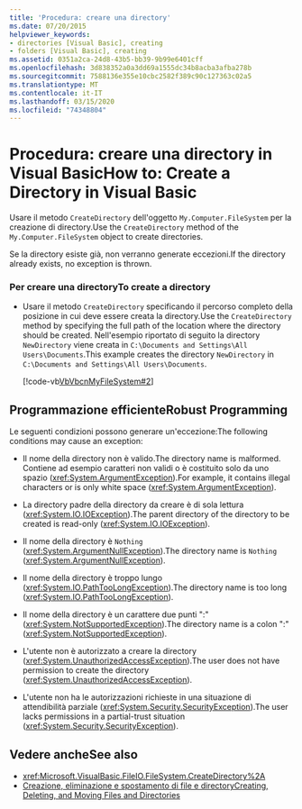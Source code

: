 ```yaml
---
title: 'Procedura: creare una directory'
ms.date: 07/20/2015
helpviewer_keywords:
- directories [Visual Basic], creating
- folders [Visual Basic], creating
ms.assetid: 0351a2ca-24d8-43b5-bb39-9b99e6401cff
ms.openlocfilehash: 3d838352a0a3dd69a1555dc34b8acba3afba278b
ms.sourcegitcommit: 7588136e355e10cbc2582f389c90c127363c02a5
ms.translationtype: MT
ms.contentlocale: it-IT
ms.lasthandoff: 03/15/2020
ms.locfileid: "74348804"
---
```

# <a name="how-to-create-a-directory-in-visual-basic"></a><span data-ttu-id="51242-102">Procedura: creare una directory in Visual Basic</span><span class="sxs-lookup"><span data-stu-id="51242-102">How to: Create a Directory in Visual Basic</span></span>

<span data-ttu-id="51242-103">Usare il metodo `CreateDirectory` dell'oggetto `My.Computer.FileSystem` per la creazione di directory.</span><span class="sxs-lookup"><span data-stu-id="51242-103">Use the `CreateDirectory` method of the `My.Computer.FileSystem` object to create directories.</span></span>  
  
 <span data-ttu-id="51242-104">Se la directory esiste già, non verranno generate eccezioni.</span><span class="sxs-lookup"><span data-stu-id="51242-104">If the directory already exists, no exception is thrown.</span></span>  
  
### <a name="to-create-a-directory"></a><span data-ttu-id="51242-105">Per creare una directory</span><span class="sxs-lookup"><span data-stu-id="51242-105">To create a directory</span></span>  
  
- <span data-ttu-id="51242-106">Usare il metodo `CreateDirectory` specificando il percorso completo della posizione in cui deve essere creata la directory.</span><span class="sxs-lookup"><span data-stu-id="51242-106">Use the `CreateDirectory` method by specifying the full path of the location where the directory should be created.</span></span> <span data-ttu-id="51242-107">Nell'esempio riportato di seguito la directory `NewDirectory` viene creata in `C:\Documents and Settings\All Users\Documents`.</span><span class="sxs-lookup"><span data-stu-id="51242-107">This example creates the directory `NewDirectory` in `C:\Documents and Settings\All Users\Documents`.</span></span>  
  
     [!code-vb[VbVbcnMyFileSystem#2](~/samples/snippets/visualbasic/VS_Snippets_VBCSharp/VbVbcnMyFileSystem/VB/Class1.vb#2)]  
  
## <a name="robust-programming"></a><span data-ttu-id="51242-108">Programmazione efficiente</span><span class="sxs-lookup"><span data-stu-id="51242-108">Robust Programming</span></span>  

 <span data-ttu-id="51242-109">Le seguenti condizioni possono generare un'eccezione:</span><span class="sxs-lookup"><span data-stu-id="51242-109">The following conditions may cause an exception:</span></span>  
  
- <span data-ttu-id="51242-110">Il nome della directory non è valido.</span><span class="sxs-lookup"><span data-stu-id="51242-110">The directory name is malformed.</span></span> <span data-ttu-id="51242-111">Contiene ad esempio caratteri non validi o è costituito solo da uno spazio (<xref:System.ArgumentException>).</span><span class="sxs-lookup"><span data-stu-id="51242-111">For example, it contains illegal characters or is only white space (<xref:System.ArgumentException>).</span></span>  
  
- <span data-ttu-id="51242-112">La directory padre della directory da creare è di sola lettura (<xref:System.IO.IOException>).</span><span class="sxs-lookup"><span data-stu-id="51242-112">The parent directory of the directory to be created is read-only (<xref:System.IO.IOException>).</span></span>  
  
- <span data-ttu-id="51242-113">Il nome della directory è `Nothing` (<xref:System.ArgumentNullException>).</span><span class="sxs-lookup"><span data-stu-id="51242-113">The directory name is `Nothing` (<xref:System.ArgumentNullException>).</span></span>  
  
- <span data-ttu-id="51242-114">Il nome della directory è troppo lungo (<xref:System.IO.PathTooLongException>).</span><span class="sxs-lookup"><span data-stu-id="51242-114">The directory name is too long (<xref:System.IO.PathTooLongException>).</span></span>  
  
- <span data-ttu-id="51242-115">Il nome della directory è un carattere due punti ":" (<xref:System.NotSupportedException>).</span><span class="sxs-lookup"><span data-stu-id="51242-115">The directory name is a colon ":" (<xref:System.NotSupportedException>).</span></span>  
  
- <span data-ttu-id="51242-116">L'utente non è autorizzato a creare la directory (<xref:System.UnauthorizedAccessException>).</span><span class="sxs-lookup"><span data-stu-id="51242-116">The user does not have permission to create the directory (<xref:System.UnauthorizedAccessException>).</span></span>  
  
- <span data-ttu-id="51242-117">L'utente non ha le autorizzazioni richieste in una situazione di attendibilità parziale (<xref:System.Security.SecurityException>).</span><span class="sxs-lookup"><span data-stu-id="51242-117">The user lacks permissions in a partial-trust situation (<xref:System.Security.SecurityException>).</span></span>  
  
## <a name="see-also"></a><span data-ttu-id="51242-118">Vedere anche</span><span class="sxs-lookup"><span data-stu-id="51242-118">See also</span></span>

- <xref:Microsoft.VisualBasic.FileIO.FileSystem.CreateDirectory%2A>
- [<span data-ttu-id="51242-119">Creazione, eliminazione e spostamento di file e directory</span><span class="sxs-lookup"><span data-stu-id="51242-119">Creating, Deleting, and Moving Files and Directories</span></span>](../../../../visual-basic/developing-apps/programming/drives-directories-files/creating-deleting-and-moving-files-and-directories.md)
